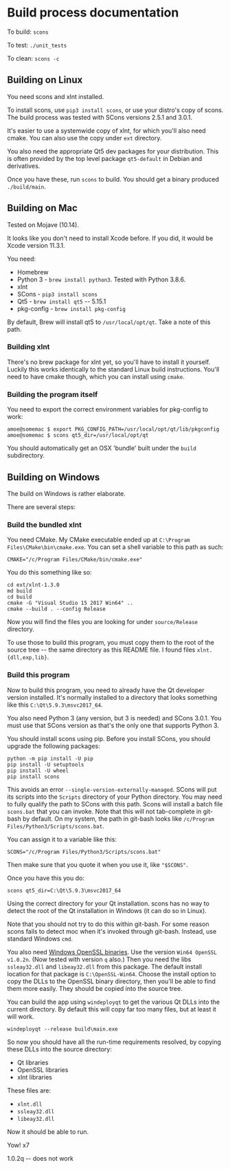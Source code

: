 # Build process documentation

To build: `scons`

To test: `./unit_tests`

To clean: `scons -c`

## Building on Linux

You need scons and xlnt installed.

To install scons, use `pip3 install scons`, or use your distro's copy of scons.
The build process was tested with SCons versions 2.5.1 and 3.0.1.

It's easier to use a systemwide copy of xlnt, for which you'll also need cmake.
You can also use the copy under `ext` directory.

You also need the appropriate Qt5 dev packages for your distribution.  This is
often provided by the top level package `qt5-default` in Debian and derivatives.

Once you have these, run `scons` to build.
You should get a binary produced `./build/main`.

## Building on Mac

Tested on Mojave (10.14).

It looks like you don't need to install Xcode before.  If you did, it would be
Xcode version 11.3.1.

You need:

* Homebrew
* Python 3 - `brew install python3`.  Tested with Python 3.8.6.
* xlnt
* SCons - `pip3 install scons`
* Qt5 - `brew install qt5` -- 5.15.1
* pkg-config - `brew install pkg-config`

By default, Brew will install qt5 to `/usr/local/opt/qt`.  Take a note of this
path.

### Building xlnt

There's no brew package for xlnt yet, so you'll have to install it yourself.
Luckily this works identically to the standard Linux build instructions.  You'll
need to have cmake though, which you can install using `cmake`.

### Building the program itself

You need to export the correct environment variables for pkg-config to work:

    amoe@somemac $ export PKG_CONFIG_PATH=/usr/local/opt/qt/lib/pkgconfig
    amoe@somemac $ scons qt5_dir=/usr/local/opt/qt

You should automatically get an OSX 'bundle' built under the `build`
subdirectory.

## Building on Windows

The build on Windows is rather elaborate.

There are several steps:

### Build the bundled xlnt

You need CMake.  My CMake executable ended up at `C:\Program
Files\CMake\bin\cmake.exe`.  You can set a shell variable to this path as such:

    CMAKE="/c/Program Files/CMake/bin/cmake.exe"

You do this something like so:

    cd ext/xlnt-1.3.0
    md build
    cd build
    cmake -G "Visual Studio 15 2017 Win64" ..
    cmake --build . --config Release

Now you will find the files you are looking for under `source/Release`
directory.

To use those to build this program, you must copy them to the root of the source
tree -- the same directory as this README file.  I found files
`xlnt.{dll,exp,lib}`.


### Build this program 

Now to build this program, you need to already have the Qt developer version
installed.  It's normally installed to a directory that looks something like this
`C:\Qt\5.9.3\msvc2017_64`.

You also need Python 3 (any version, but 3 is needed) and SCons 3.0.1.  You must
use that SCons version as that's the only one that supports Python 3.

You should install scons using pip.
Before you install SCons, you should upgrade the following packages:

    python -m pip install -U pip
    pip install -U setuptools
    pip install -U wheel
    pip install scons

This avoids an error `--single-version-externally-managed`.  SCons will put its
scripts into the `Scripts` directory of your Python directory.  You may need to
fully qualify the path to SCons with this path.  Scons will install a batch file
`scons.bat` that you can invoke.  Note that this will not tab-complete in
git-bash by default.  On my system, the path in git-bash looks like `/c/Program
Files/Python3/Scripts/scons.bat`.

You can assign it to a variable like this:

    SCONS="/c/Program Files/Python3/Scripts/scons.bat"

Then make sure that you quote it when you use it, like `"$SCONS"`.

Once you have this you do:

    scons qt5_dir=C:\Qt\5.9.3\msvc2017_64

Using the correct directory for your Qt installation.  scons has no way to detect
the root of the Qt installation in Windows (it can do so in Linux).

Note that you should not try to do this within git-bash.  For some reason
scons fails to detect moc when it's invoked through git-bash.  Instead, use
standard Windows `cmd`.

You also need [Windows OpenSSL
binaries](http://slproweb.com/products/Win32OpenSSL.html).  Use the version
`Win64 OpenSSL v1.0.2n`.  (Now tested with version `q` also.)  Then you need the
libs `ssleay32.dll` and `libeay32.dll` from this package.  The default install
location for that package is `C:\OpenSSL-Win64`.  Choose the install option to
copy the DLLs to the OpenSSL binary directory, then you'll be able to find them
more easily.  They should be copied into the source tree.

You can build the app using `windeployqt` to get the various Qt DLLs into the
current directory.  By default this will copy far too many files, but at least
it will work.

    windeployqt --release build\main.exe

So now you should have all the run-time requirements resolved, by copying these
DLLs into the source directory:

* Qt libraries
* OpenSSL libraries
* xlnt libraries

These files are:

* `xlnt.dll`
* `ssleay32.dll`
* `libeay32.dll`

Now it should be able to run.

Yow! x7

1.0.2q -- does not work
